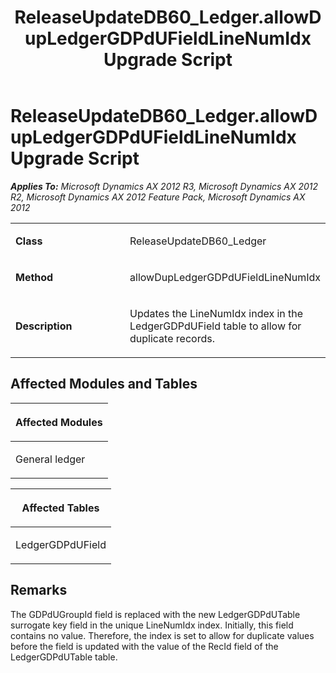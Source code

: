 ﻿---
title: ReleaseUpdateDB60_Ledger.allowDupLedgerGDPdUFieldLineNumIdx Upgrade Script
TOCTitle: ReleaseUpdateDB60_Ledger.allowDupLedgerGDPdUFieldLineNumIdx Upgrade Script
ms:assetid: 8e75873b-5384-6e54-d990-7c0000779d69
ms:mtpsurl: https://msdn.microsoft.com/en-us/library/JJ736510(v=AX.60)
ms:contentKeyID: 49709699
ms.date: 05/18/2015
mtps_version: v=AX.60
---

# ReleaseUpdateDB60\_Ledger.allowDupLedgerGDPdUFieldLineNumIdx Upgrade Script 


_**Applies To:** Microsoft Dynamics AX 2012 R3, Microsoft Dynamics AX 2012 R2, Microsoft Dynamics AX 2012 Feature Pack, Microsoft Dynamics AX 2012_

<table>
<colgroup>
<col style="width: 50%" />
<col style="width: 50%" />
</colgroup>
<tbody>
<tr class="odd">
<td><p><strong>Class</strong></p></td>
<td><p>ReleaseUpdateDB60_Ledger</p></td>
</tr>
<tr class="even">
<td><p><strong>Method</strong></p></td>
<td><p>allowDupLedgerGDPdUFieldLineNumIdx</p></td>
</tr>
<tr class="odd">
<td><p><strong>Description</strong></p></td>
<td><p>Updates the LineNumIdx index in the LedgerGDPdUField table to allow for duplicate records.</p></td>
</tr>
</tbody>
</table>


## Affected Modules and Tables

<table>
<colgroup>
<col style="width: 100%" />
</colgroup>
<thead>
<tr class="header">
<th><p>Affected Modules</p></th>
</tr>
</thead>
<tbody>
<tr class="odd">
<td><p>General ledger</p></td>
</tr>
</tbody>
</table>


<table>
<colgroup>
<col style="width: 100%" />
</colgroup>
<thead>
<tr class="header">
<th><p>Affected Tables</p></th>
</tr>
</thead>
<tbody>
<tr class="odd">
<td><p>LedgerGDPdUField</p></td>
</tr>
</tbody>
</table>


## Remarks

The GDPdUGroupId field is replaced with the new LedgerGDPdUTable surrogate key field in the unique LineNumIdx index. Initially, this field contains no value. Therefore, the index is set to allow for duplicate values before the field is updated with the value of the RecId field of the LedgerGDPdUTable table.

  


